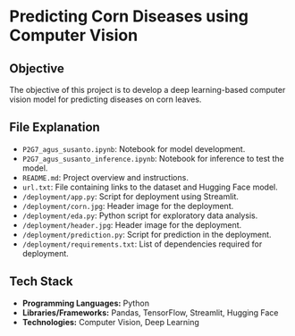 # **Predicting Corn Diseases using Computer Vision**

## **Objective**
The objective of this project is to develop a deep learning-based computer vision model for predicting diseases on corn leaves.

## **File Explanation**
- `P2G7_agus_susanto.ipynb`: Notebook for model development.
- `P2G7_agus_susanto_inference.ipynb`: Notebook for inference to test the model.
- `README.md`: Project overview and instructions.
- `url.txt`: File containing links to the dataset and Hugging Face model.
- `/deployment/app.py`: Script for deployment using Streamlit.
- `/deployment/corn.jpg`: Header image for the deployment.
- `/deployment/eda.py`: Python script for exploratory data analysis.
- `/deployment/header.jpg`: Header image for the deployment.
- `/deployment/prediction.py`: Script for prediction in the deployment.
- `/deployment/requirements.txt`: List of dependencies required for deployment.

## **Tech Stack**
- **Programming Languages:** Python
- **Libraries/Frameworks:** Pandas, TensorFlow, Streamlit, Hugging Face
- **Technologies:** Computer Vision, Deep Learning

